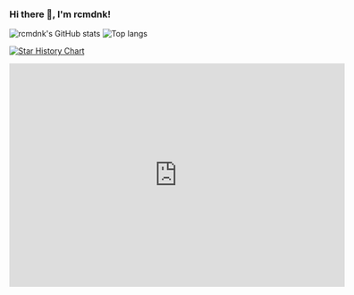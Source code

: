 ### Hi there 👋, I'm rcmdnk!

![rcmdnk's GitHub stats](https://github-readme-stats.vercel.app/api?username=rcmdnk&theme=graywhite)
![Top langs](https://github-readme-stats.vercel.app/api/top-langs/?username=rcmdnk&layout=compact&langs_count=20&exclude_repo=octopress_jp,octopress_en,rcmdnk.github.io,en,octogray_test)

<!--
**rcmdnk/rcmdnk** is a ✨ _special_ ✨ repository because its `README.md` (this file) appears on your GitHub profile.

Here are some ideas to get you started:

- 🔭 I’m currently working on ...
- 🌱 I’m currently learning ...
- 👯 I’m looking to collaborate on ...
- 🤔 I’m looking for help with ...
- 💬 Ask me about ...
- 📫 How to reach me: ...
- 😄 Pronouns: ...
- ⚡ Fun fact: ...
-->

[![Star History Chart](https://api.star-history.com/svg?repos=rcmdnk/vim_ahk,rcmdnk/homebrew-file,rcmdnk/sentaku&type=Date)](https://star-history.com/#rcmdnk/vim_ahk&rcmdnk/homebrew-file&rcmdnk/sentaku&Date)

<iframe style="width:100%;height:auto;min-width:600px;min-height:400px;" src="https://star-history.com/embed?secret=Z2hwX0lKV1JyOWF1WE8yWmlIS1hLblM5eHNRaUtydlZTVjJFZDNWVg==#rcmdnk/vim_ahk&rcmdnk/homebrew-file&rcmdnk/sentaku&Date" frameBorder="0"></iframe>
